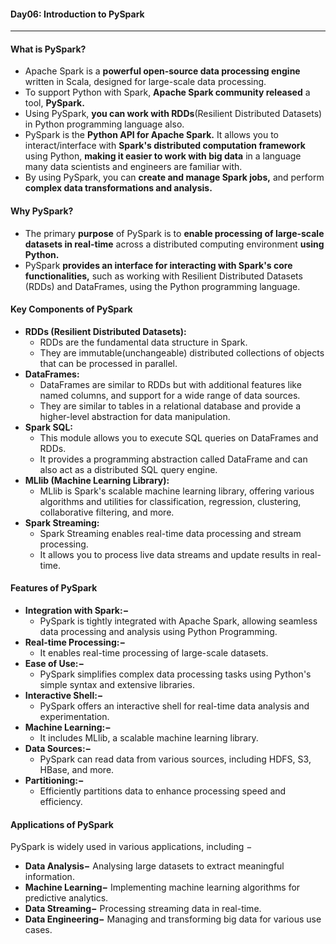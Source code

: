 #### Day06:  Introduction to PySpark
---

#### What is PySpark?
- Apache Spark is a **powerful open-source data processing engine** written in Scala, designed for large-scale data processing.
- To support Python with Spark, **Apache Spark community released** a tool, **PySpark.** 
- Using PySpark, **you can work with RDDs**(Resilient Distributed Datasets) in Python programming language also.
- PySpark is the **Python API for Apache Spark.** It allows you to interact/interface with **Spark's distributed computation framework** using Python, **making it easier to work with big data** in a language many data scientists and engineers are familiar with. 
- By using PySpark, you can **create and manage Spark jobs,** and perform **complex data transformations and analysis.**

#### Why PySpark?
- The primary **purpose** of PySpark is to **enable processing of large-scale datasets in real-time** across a distributed computing environment **using Python.** 
- PySpark **provides an interface for interacting with Spark's core functionalities,** such as working with Resilient Distributed Datasets (RDDs) and DataFrames, using the Python programming language.

#### Key Components of PySpark

- **RDDs (Resilient Distributed Datasets):**
	- RDDs are the fundamental data structure in Spark. 
	- They are immutable(unchangeable) distributed collections of objects that can be processed in parallel.
- **DataFrames:** 
	- DataFrames are similar to RDDs but with additional features like named columns, and support for a wide range of data sources. 
	- They are similar to tables in a relational database and provide a higher-level abstraction for data manipulation.
- **Spark SQL:** 
	- This module allows you to execute SQL queries on DataFrames and RDDs.
	- It provides a programming abstraction called DataFrame and can also act as a distributed SQL query engine.
- **MLlib (Machine Learning Library):** 
	- MLlib is Spark's scalable machine learning library, offering various algorithms and utilities for classification, regression, clustering, collaborative filtering, and more.
- **Spark Streaming:** 
	- Spark Streaming enables real-time data processing and stream processing. 
	- It allows you to process live data streams and update results in real-time.

####  Features of PySpark

- **Integration with Spark:−** 
	- PySpark is tightly integrated with Apache Spark, allowing seamless data processing and analysis using Python Programming.
- **Real-time Processing:−** 
	- It enables real-time processing of large-scale datasets.
- **Ease of Use:−** 
	- PySpark simplifies complex data processing tasks using Python's simple syntax and extensive libraries.
- **Interactive Shell:−** 
	- PySpark offers an interactive shell for real-time data analysis and experimentation.
- **Machine Learning:−** 
	- It includes MLlib, a scalable machine learning library.
- **Data Sources:−** 
	- PySpark can read data from various sources, including HDFS, S3, HBase, and more.
- **Partitioning:−** 
	- Efficiently partitions data to enhance processing speed and efficiency.

#### Applications of PySpark

PySpark is widely used in various applications, including −

- **Data Analysis−** Analysing large datasets to extract meaningful information.
- **Machine Learning−** Implementing machine learning algorithms for predictive analytics.
- **Data Streaming−** Processing streaming data in real-time.
- **Data Engineering−** Managing and transforming big data for various use cases.